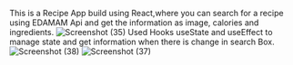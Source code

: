 This is a Recipe App  build using React,where you can search for a recipe using EDAMAM Api and get the information as  image, calories and ingredients.
![Screenshot (35)](https://user-images.githubusercontent.com/73012653/117558381-c2062200-b031-11eb-869f-3973c93bfc0a.png)
Used Hooks useState and useEffect to manage state and get information when there is change in search Box.
![Screenshot (38)](https://user-images.githubusercontent.com/73012653/117558436-53759400-b032-11eb-9925-581a974b9581.png)
![Screenshot (37)](https://user-images.githubusercontent.com/73012653/117558441-5bcdcf00-b032-11eb-9e20-d59df932a137.png)
